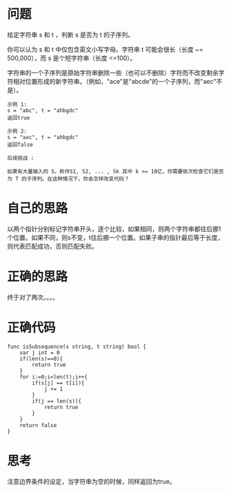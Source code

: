 # 问题

给定字符串 s 和 t ，判断 s 是否为 t 的子序列。

你可以认为 s 和 t 中仅包含英文小写字母。字符串 t 可能会很长（长度 ~= 500,000），而 s 是个短字符串（长度 <=100）。

字符串的一个子序列是原始字符串删除一些（也可以不删除）字符而不改变剩余字符相对位置形成的新字符串。（例如，"ace"是"abcde"的一个子序列，而"aec"不是）。

```
示例 1:
s = "abc", t = "ahbgdc"
返回true

示例 2:
s = "axc", t = "ahbgdc"
返回false

后续挑战 :

如果有大量输入的 S，称作S1, S2, ... , Sk 其中 k >= 10亿，你需要依次检查它们是否为 T 的子序列。在这种情况下，你会怎样改变代码？
```

# 自己的思路

以两个指针分别标记字符串开头，逐个比较，如果相同，则两个字符串都往后挪1个位置。如果不同，则s不变，t往后挪一个位置。如果子串的指针最后等于长度，则代表匹配成功，否则匹配失败。

# 正确的思路

终于对了两次。。。。

# 正确代码

```
func isSubsequence(s string, t string) bool {
    var j int = 0
    if(len(s)==0){
        return true
    }
    for i:=0;i<len(t);i++{
        if(s[j] == t[i]){
            j += 1
        }
        if(j == len(s)){
            return true
        }
    }
    return false
}
```

# 思考

注意边界条件的设定，当字符串为空的时候，同样返回为true。

